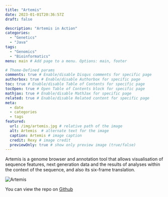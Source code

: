 ```yaml
---
title: "Artemis"
date: 2023-01-01T20:36:57Z
draft: false

description: "Artemis in Action"
categories:
  - "Genetics"
  - "Java"
tags:
  - "Genomics"
  - "Bioinformatics"
menu: main # Add page to a menu. Options: main, footer

# Theme-Defined params
comments: true # Enable/disable Disqus comments for specific page
authorbox: true # Enable/disable Authorbox for specific page
toc: true # Enable/disable Table of Contents for specific page
tocOpen: true # Open Table of Contents block for specific page
mathjax: true # Enable/disable MathJax for specific page
related: true # Enable/disable Related content for specific page
meta:
  - date
  - categories
  - tags
featured:
  url: /img/artemis.jpg # relative path of the image
  alt: Artemis  # alternate text for the image
  caption: Artemis # image caption
  credit: Rexy # image credit
  previewOnly: true # show only preview image (true/false)
---
```


  
 Artemis is a genome browser and annotation tool that allows visualisation of sequence features, next generation data and the results of analyses within the context of the sequence, and also its six-frame translation.
 
![Artemis](https://meanmachinerex.netlify.app/img/artemis.jpg)

You can view the repo on [Github](https://github.com/sanger-pathogens/Artemis)